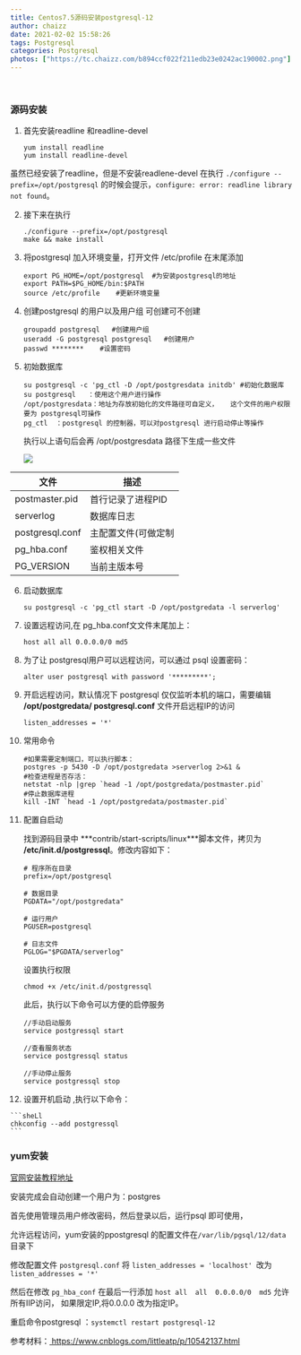 ```yaml
---
title: Centos7.5源码安装postgresql-12
author: chaizz
date: 2021-02-02 15:58:26
tags: Postgresql
categories: Postgresql
photos: ["https://tc.chaizz.com/b894ccf022f211edb23e0242ac190002.png"]
---
```


​          

<!--more-->

### 源码安装

1. 首先安装readline 和readline-devel

   ```shll
   yum install readline 
   yum install readline-devel
   ```

虽然已经安装了readline，但是不安装readlene-devel 在执行 `./configure --prefix=/opt/postgresql` 的时候会提示，`configure: error: readline library not found`。

2. 接下来在执行 

   ```shell
   ./configure --prefix=/opt/postgresql
   make && make install
   ```

3. 将postgresql 加入环境变量，打开文件 /etc/profile  在末尾添加

   ```shell
   export PG_HOME=/opt/postgresql  #为安装postgresql的地址
   export PATH=$PG_HOME/bin:$PATH
   source /etc/profile    #更新环境变量
   ```

4. 创建postgresql 的用户以及用户组 可创建可不创建

   ```shell
   groupadd postgresql   #创建用户组
   useradd -G postgresql postgresql   #创建用户
   passwd ********    #设置密码  
   ```


5. 初始数据库

   ```shell
   su postgresql -c 'pg_ctl -D /opt/postgresdata initdb' #初始化数据库
   su postgresql   ：使用这个用户进行操作
   /opt/postgresdata：地址为存放初始化的文件路径可自定义，   这个文件的用户权限要为 postgresql可操作
   pg_ctl  ：postgresql 的控制器，可以对postgresql 进行启动停止等操作
   ```

   执行以上语句后会再  /opt/postgresdata 路径下生成一些文件

   ![](postgresql0.jpg)

| 文件            | 描述                |
| --------------- | ------------------- |
| postmaster.pid  | 首行记录了进程PID   |
| serverlog       | 数据库日志          |
| postgresql.conf | 主配置文件(可做定制 |
| pg_hba.conf     | 鉴权相关文件        |
| PG_VERSION      | 当前主版本号        |

6. 启动数据库

   ```shell
   su postgresql -c 'pg_ctl start -D /opt/postgredata -l serverlog'
   ```

   

7. 设置远程访问,在 pg_hba.conf文文件末尾加上：

   ```shell
   host all all 0.0.0.0/0 md5
   ```

8. 为了让 postgresql用户可以远程访问，可以通过 psql 设置密码：

   ```
   alter user postgresql with password '*********';
   ```



9. 开启远程访问，默认情况下 postgresql 仅仅监听本机的端口，需要编辑 **/opt/postgredata/ postgresql.conf** 文件开启远程IP的访问

   ```
   listen_addresses = '*'
   ```

10. 常用命令

    ```shell
    #如果需要定制端口，可以执行脚本：
    postgres -p 5430 -D /opt/postgredata >serverlog 2>&1 &
    #检查进程是否存活：
    netstat -nlp |grep `head -1 /opt/postgredata/postmaster.pid`
    #停止数据库进程
    kill -INT `head -1 /opt/postgredata/postmaster.pid`
    ```

11. 配置自启动

    找到源码目录中 ***contrib/start-scripts/linux\***脚本文件，拷贝为 **/etc/init.d/postgressql**。修改内容如下：

    ```shell
    # 程序所在目录
    prefix=/opt/postgresql
    
    # 数据目录
    PGDATA="/opt/postgredata"
    
    # 运行用户
    PGUSER=postgresql
    
    # 日志文件
    PGLOG="$PGDATA/serverlog"
    ```

    设置执行权限

    ```shell
    chmod +x /etc/init.d/postgressql		
    ```
    
    此后，执行以下命令可以方便的启停服务

    ```shell
    //手动启动服务
    service postgressql start
    
    //查看服务状态
    service postgressql status
    
    //手动停止服务
    service postgressql stop
    ```
    
12.  设置开机启动 ,执行以下命令：

    ```sheLl
    chkconfig --add postgressql
    ```

    

### yum安装

 [官网安装教程地址](https://www.postgresql.org/download/linux/redhat/)

安装完成会自动创建一个用户为：postgres  

首先使用管理员用户修改密码，然后登录以后，运行psql 即可使用，

允许远程访问，yum安装的ppostgresql 的配置文件在`/var/lib/pgsql/12/data` 目录下

修改配置文件 `postgresql.conf` 将 `listen_addresses = 'localhost' `改为 `listen_addresses = '*' `

然后在修改 `pg_hba_conf` 在最后一行添加 `host all  all  0.0.0.0/0  md5`  允许所有IIP访问， 如果限定IP,将0.0.0.0 改为指定IP。

重启命令postgresql  ：`systemctl restart postgresql-12`



参考材料：[ https://www.cnblogs.com/littleatp/p/10542137.html ]()